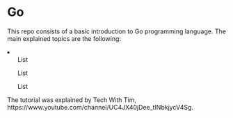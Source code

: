 # Go

This repo consists of a basic introduction to Go programming language.
The main explained topics are the following:

<li>
  <ul> List </ul>  
  <ul> List </ul>  
  <ul> List </ul>  
</li>
The tutorial was explained by Tech With Tim, https://www.youtube.com/channel/UC4JX40jDee_tINbkjycV4Sg.
